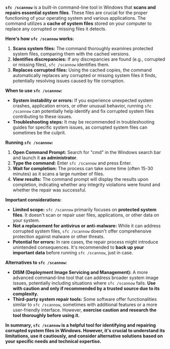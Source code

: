 **`sfc /scannow`** is a built-in command-line tool in Windows that **scans and repairs essential system files**. These files are crucial for the proper functioning of your operating system and various applications. The command utilizes a **cache of system files** stored on your computer to replace any corrupted or missing files it detects.

**Here's how `sfc /scannow` works:**

1. **Scans system files:** The command thoroughly examines protected system files, comparing them with the cached versions.
2. **Identifies discrepancies:** If any discrepancies are found (e.g., corrupted or missing files), `sfc /scannow` identifies them.
3. **Replaces corrupted files:** Using the cached copies, the command automatically replaces any corrupted or missing system files it finds, potentially resolving issues caused by file corruption.

**When to use `sfc /scannow`:**

- **System instability or errors:** If you experience unexpected system crashes, application errors, or other unusual behavior, running `sfc /scannow` can potentially help identify and fix corrupted system files contributing to these issues.
- **Troubleshooting steps:** It may be recommended in troubleshooting guides for specific system issues, as corrupted system files can sometimes be the culprit.

**Running `sfc /scannow`:**

1. **Open Command Prompt:** Search for "cmd" in the Windows search bar and launch it **as administrator**.
2. **Type the command:** Enter `sfc /scannow` and press Enter.
3. **Wait for completion:** The process can take some time (often 15-30 minutes) as it scans a large number of files.
4. **View results:** The command prompt will display the results upon completion, indicating whether any integrity violations were found and whether the repair was successful.

**Important considerations:**

- **Limited scope:** `sfc /scannow` primarily focuses on **protected system files**. It doesn't scan or repair user files, applications, or other data on your system.
- **Not a replacement for antivirus or anti-malware:** While it can address corrupted system files, `sfc /scannow` doesn't offer comprehensive protection against malware or other threats.
- **Potential for errors:** In rare cases, the repair process might introduce unintended consequences. It's recommended to **back up your important data** before running `sfc /scannow`, just in case.

**Alternatives to `sfc /scannow`:**

- **DISM (Deployment Image Servicing and Management):** A more advanced command-line tool that can address broader system image issues, potentially including situations where `sfc /scannow` fails. **Use with caution and only if recommended by a trusted source due to its complexity.**
- **Third-party system repair tools:** Some software offer functionalities similar to `sfc /scannow`, sometimes with additional features or a more user-friendly interface. However, **exercise caution and research the tool thoroughly before using it.**

**In summary, `sfc /scannow` is a helpful tool for identifying and repairing corrupted system files in Windows. However, it's crucial to understand its limitations, use it cautiously, and consider alternative solutions based on your specific needs and technical expertise.**